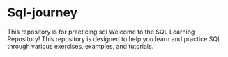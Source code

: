 # Sql-journey
This repository is for practicing sql
Welcome to the SQL Learning Repository! This repository is designed to help you learn and practice SQL through various exercises, examples, and tutorials.

